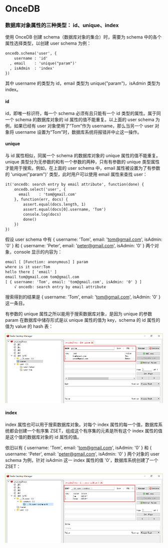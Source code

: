 # OnceDB
### 数据库对象属性的三种类型： id、unique、index    

使用 OnceDB 创建 schema（数据库对象的集合）时，需要为 schema 中的各个属性选择类型，以创建 user schema 为例：  

	oncedb.schema('user', {
	    username : 'id'
	  , email    : 'unique("param")'
	  , isAdmin  : 'index'
	})

其中 username 的类型为 id，email 类型为 unique("param")，isAdmin 类型为 index。

#### id

id，即唯一标识符，每一个 schema 必须有且只能有一个 id 类型的属性。属于同一个 schema 的数据库对象的 id 属性的值不能重复。以上面的 user schema 为例，如果已经有 user 对象使用了“Tom”作为 username，那么当另一个 user 对象将 username 设置为“Tom”时，数据库系统将报错并中止这一操作。

#### unique 

与 id 属性相似，同属一个 schema 的数据库对象的 unique 属性的值不能重复。unique 类型分为无参数的和有一个参数的两种，只有有参数的 unique 类型属性才能用于搜索。例如，在上面的 user schema 中，email 属性被设置为了有参数的 'unique("param")' 类型，此时用户可以使用 email 属性来查找 user：  

	it('oncedb: search entry by email attribute', function(done) {
		oncedb.select('user', {
		  email    : 'tom@gmail.com'
		}, function(err, docs) {
			assert.equal(docs.length, 1)
		    assert.equal(docs[0].username, 'Tom')
		    console.log(docs)
		    done()
		})
	})

假设 user schema 中有 { username: 'Tom', email: 'tom@gmail.com', isAdmin: '0' } 和 { username: 'Peter', email: 'peter@gmail.com', isAdmin: '0' } 两个对象，console 显示的内容为：  

	email [ [Function: anonymous] ] param
	where is it user:Tom
	hello there [ 'email' ]
	email tom@gmail.com tom@gmail.com
	[ { username: 'Tom', email: 'tom@gmail.com', isAdmin: '0' } ]
	    √ oncedb: search entry by email attribute

搜索得到的结果是 { username: 'Tom', email: 'tom@gmail.com', isAdmin: '0' } 这一条目。  
  
有参数的 unique 属性之所以能用于搜索数据库对象，是因为 unique 的参数 param 在数据库中储存形式是以 unique 属性的值为 key，schema 的 id 属性的值为 value 的 hash 表：  
  
![unique 的参数 param 在数据库中储存形式][1]  
  
#### index

index 属性也可以用于搜索数据库对象。对每个 index 属性的每一个值，数据库系统都会创建一个有序集 ZSET，组成这个有序集的元素是所有这个 index 属性的值是这个值的数据库对象的 id 属性的值。  
  
依旧以有 { username: 'Tom', email: 'tom@gmail.com', isAdmin: '0' } 和 { username: 'Peter', email: 'peter@gmail.com', isAdmin: '0' } 两个对象的 user schema 为例，针对 isAdmin 这一 index 属性的值 '0'，数据库系统创建了一个 ZSET：  
  
![针对 isAdmin = 0 创建的 ZSET][2]  
  
  
  



[1]: https://raw.githubusercontent.com/OnceDoc/images/gh-pages/OnceDB/id_unique_index/unique_param_hash.png
[2]: https://raw.githubusercontent.com/OnceDoc/images/gh-pages/OnceDB/id_unique_index/index_store.png
